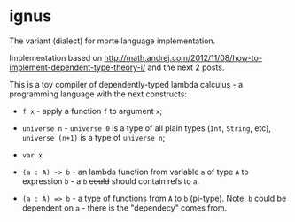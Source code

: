 ignus
=====

The variant (dialect) for morte language implementation.

Implementation based on http://math.andrej.com/2012/11/08/how-to-implement-dependent-type-theory-i/ and the next 2 posts.

This is a toy compiler of dependently-typed lambda calculus - a programming language with the next constructs:
* `f x` - apply a function `f` to argument `x`;

* `universe n` - `universe 0` is a type of all plain types (`Int`, `String`, etc), `universe (n+1)` is a type of `universe n`;

* `var x`

* `(a : A) -> b` - an lambda function from variable `a` of type `A` to expression `b` - a `b` ~~could~~ should contain refs to `a`.

* `(a : A) => b` - a type of functions from `A` to `b` (pi-type). Note, `b` could be dependent on `a` - there is the "dependecy" comes from.

